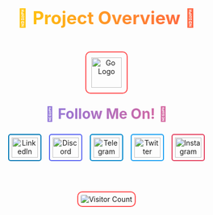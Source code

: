 <h2 align="center" style="font-size: 2.5em; background: linear-gradient(to right, #FFDD00, #FF4E50); -webkit-background-clip: text; color: transparent;">🚀 Project Overview 🚀</h2>

###

<br clear="both">

<div align="center">
  <img src="https://cdn.jsdelivr.net/gh/devicons/devicon/icons/go/go-original.svg" height="60" alt="Go Logo" style="border: 2px solid #FF4E50; border-radius: 10px; padding: 10px;" />
</div>

###

<h2 align="center" style="font-size: 2em; background: linear-gradient(to right, #6A82FB, #FC5C7D); -webkit-background-clip: text; color: transparent; margin-top: 20px;">🌟 Follow Me On! 🌟</h2>

###

<div align="center" style="display: flex; gap: 15px; justify-content: center; margin-top: 10px;">
  <img src="https://raw.githubusercontent.com/maurodesouza/profile-readme-generator/master/src/assets/icons/social/linkedin/default.svg" width="52" height="40" alt="LinkedIn" style="border: 2px solid #0077B5; border-radius: 5px; padding: 5px;" />
  <img src="https://raw.githubusercontent.com/maurodesouza/profile-readme-generator/master/src/assets/icons/social/discord/default.svg" width="52" height="40" alt="Discord" style="border: 2px solid #5865F2; border-radius: 5px; padding: 5px;" />
  <img src="https://raw.githubusercontent.com/maurodesouza/profile-readme-generator/master/src/assets/icons/social/telegram/default.svg" width="52" height="40" alt="Telegram" style="border: 2px solid #0088CC; border-radius: 5px; padding: 5px;" />
  <img src="https://raw.githubusercontent.com/maurodesouza/profile-readme-generator/master/src/assets/icons/social/twitter/default.svg" width="52" height="40" alt="Twitter" style="border: 2px solid #1DA1F2; border-radius: 5px; padding: 5px;" />
  <img src="https://raw.githubusercontent.com/maurodesouza/profile-readme-generator/master/src/assets/icons/social/instagram/default.svg" width="52" height="40" alt="Instagram" style="border: 2px solid #E4405F; border-radius: 5px; padding: 5px;" />
</div>

###

<br clear="both">

<div align="center" style="margin-top: 20px;">
  <img src="https://profile-counter.glitch.me/Azmi-84/count.svg?" alt="Visitor Count" style="border: 2px solid #FF4E50; border-radius: 10px; padding: 5px;" />
</div>

###
